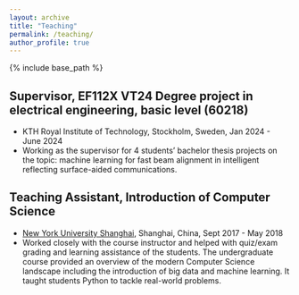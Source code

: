 ```yaml
---
layout: archive
title: "Teaching"
permalink: /teaching/
author_profile: true
---
```


{% include base_path %}

## Supervisor, EF112X VT24 Degree project in electrical engineering, basic level (60218)
* KTH Royal Institute of Technology, Stockholm, Sweden, Jan 2024 - June 2024
* Working as the supervisor for 4 students’ bachelor thesis projects on the topic: machine learning for fast beam
alignment in intelligent reflecting surface-aided communications.

## Teaching Assistant, Introduction of Computer Science
* [New York University Shanghai](https://shanghai.nyu.edu/), Shanghai, China, Sept 2017 - May 2018
* Worked closely with the course instructor and helped with quiz/exam grading and learning assistance of the students. The undergraduate course provided an overview of the modern Computer Science landscape including
the introduction of big data and machine learning. It taught students Python to tackle real-world problems.
